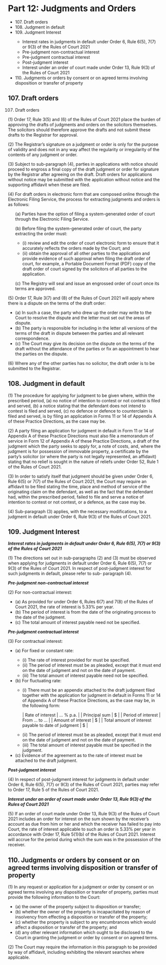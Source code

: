 # Part 12: Judgments and Orders

<ul type="*">
	<li>107. Draft orders</li>
	<li>108. Judgment in default</li>
	<li>109. Judgment Interest</li>
		<ul>
			<li>Interest rates in judgments in default under Order 6, Rule 6(5), 7(7) or 9(3) of the Rules of Court 2021</li>
			<li>Pre-judgment non-contractual interest</li>
			<li>Pre-judgment contractual interest</li>
			<li>Post-judgment interest</li>
			<li>Interest under an order of court made under Order 13, Rule 9(3) of the Rules of Court 2021</li>
		</ul>
	<li>110. Judgments or orders by consent or on agreed terms involving disposition or transfer of property</li>
</ul>

## 107. Draft orders 

107.	Draft orders

(1)	Order 17, Rule 3(5) and (6) of the Rules of Court 2021 place the burden of approving the drafts of judgments and orders on the solicitors themselves. The solicitors should therefore approve the drafts and not submit these drafts to the Registrar for approval.

(2)	The Registrar’s signature on a judgment or order is only for the purpose of validity and does not in any way affect the regularity or irregularity of the contents of any judgment or order.

(3)	Subject to sub-paragraph (4), parties in applications with notice should proceed to engross a final copy of the draft judgment or order for signature by the Registrar after agreeing on the draft. Draft orders for applications without notice may be submitted with the application without notice and the supporting affidavit when these are filed.

(4)	For draft orders in electronic form that are composed online through the Electronic Filing Service, the process for extracting judgments and orders is as follows:

<ul type="*">
(a)	Parties have the option of filing a system-generated order of court through the Electronic Filing Service.

(b)	Before filing the system-generated order of court, the party extracting the order must:

<ul type="*">
<li>(i)	review and edit the order of court electronic form to ensure that it accurately reflects the orders made by the Court; and</li>

<li>(ii)	obtain the approval of all other parties to the application and provide evidence of such approval when filing the draft order of court, for example, a Portable Document Format (PDF) copy of the draft order of court signed by the solicitors of all parties to the application.</li>
</ul>

(c)	The Registry will seal and issue an engrossed order of court once its terms are approved.
</ul>

(5)	Order 17, Rule 3(7) and (8) of the Rules of Court 2021 will apply where there is a dispute on the terms of the draft order:

<ul type="*">
<li>(a)	In such a case, the party who drew up the order may write to the Court to resolve the dispute and the letter must set out the areas of dispute.</li>

<li>(b)	The party is responsible for including in the letter all versions of the terms of the draft in dispute between the parties and all relevant correspondence.</li>

<li>(c)	The Court may give its decision on the dispute on the terms of the draft without the attendance of the parties or fix an appointment to hear the parties on the dispute.</li>
</ul>

(6)	Where any of the other parties has no solicitor, the draft order is to be submitted to the Registrar.

## 108. Judgment in default 

(1)	The procedure for applying for judgment to be given where, within the prescribed period, (a) no notice of intention to contest or not contest is filed and served, (b) a notice stating that the defendant does not intend to contest is filed and served, (c) no defence or defence to counterclaim is filed and served, is by filing an application in Forms 11 or 14 of Appendix A of these Practice Directions, as the case may be.

(2)	A party filing an application for judgment in default in Form 11 or 14 of Appendix A of these Practice Directions must also file a memorandum of service in Form 12 of Appendix A of these Practice Directions, a draft of the judgment which the party seeks to apply for, a note of costs, and, where the judgment is for possession of immovable property, a certificate by the party’s solicitor (or where the party is not legally represented, an affidavit) stating that no relief is sought in the nature of reliefs under Order 52, Rule 1 of the Rules of Court 2021.

(3)	In order to satisfy itself that judgment should be given under Order 6, Rule 6(5) or 7(7) of the Rules of Court 2021, the Court may require an affidavit to be filed stating the time, place and method of service of the originating claim on the defendant, as well as the fact that the defendant had, within the prescribed period, failed to file and serve a notice of intention to contest or not contest, or a defence, as the case may be.
 
(4)	Sub-paragraph (3) applies, with the necessary modifications, to a judgment in default under Order 6, Rule 9(3) of the Rules of Court 2021.

## 109. Judgment Interest 

***Interest rates in judgments in default under Order 6, Rule 6(5), 7(7) or 9(3) of the Rules of Court 2021***

(1)	The directions set out in sub-paragraphs (2) and (3) must be observed when applying for judgments in default under Order 6, Rule 6(5), 7(7) or 9(3) of the Rules of Court 2021. In respect of post-judgment interest for such judgments in default, please refer to sub- paragraph (4).

***Pre-judgment non-contractual interest***

(2)	For non-contractual interest:

<ul type="*">
<li>(a)	As provided for under Order 6, Rules 6(7) and 7(8) of the Rules of Court 2021, the rate of interest is 5.33% per year.</li>

<li>(b)	The period of interest is from the date of the originating process to the date of the judgment.</li>

<li>(c)	The total amount of interest payable need not be specified.</li>
</ul>

***Pre-judgment contractual interest***

(3)	For contractual interest:

<ul type="*">
<li>(a)	For fixed or constant rate:</li>

<ul type="*">
<li>(i)	The rate of interest provided for must be specified.</li>

<li>(ii)	The period of interest must be as pleaded, except that it must end on the date of judgment and not on the date of payment.</li>

<li>(iii)	The total amount of interest payable need not be specified.</li>
</ul>

<li>(b)	For fluctuating rate:</li>

<ul type="*"> 
<li>(i)	There must be an appendix attached to the draft judgment filed together with the application for judgment in default in Forms 11 or 14 of Appendix A of these Practice Directions, as the case may be, in the following form:</li>

| Rate of interest | … % p.a. |
| Principal sum	| $ |
| Period of interest | From … to … |
| Amount of interest | $ |
| Total amount of interest payable to date of judgment | $ |

<li>(ii)	The period of interest must be as pleaded, except that it must end on the date of judgment and not on the date of payment.</li>

<li>(iii)	The total amount of interest payable must be specified in the judgment.</li>

</ul>

<li>(c)	Evidence of the agreement as to the rate of interest must be attached to the draft judgment.</li>

</ul>

***Post-judgment interest***

(4)	In respect of post-judgment interest for judgments in default under Order 6, Rule 6(5), 7(7) or 9(3) of the Rules of Court 2021, parties may refer to Order 17, Rule 5 of the Rules of Court 2021.

***Interest under an order of court made under Order 13, Rule 9(3) of the Rules of Court 2021***

(5)	If an order of court made under Order 13, Rule 9(3) of the Rules of Court 2021 includes an order for interest on the sum shown by the receiver’s account as due from him or her and which the receiver has failed to pay into Court, the rate of interest applicable to such an order is 5.33% per year in accordance with Order 17, Rule 5(1)(b) of the Rules of Court 2021. Interest will accrue for the period during which the sum was in the possession of the receiver.

## 110. Judgments or orders by consent or on agreed terms involving disposition or transfer of property 

(1)	In any request or application for a judgment or order by consent or on agreed terms involving any disposition or transfer of property, parties must provide the following information to the Court:

<ul type="*"> 
<li>(a)	the owner of the property subject to disposition or transfer;</li>

<li>(b)	whether the owner of the property is incapacitated by reason of insolvency from effecting a disposition or transfer of the property;</li>

<li>(c)	whether the property is subject to any encumbrances which would affect a disposition or transfer of the property; and</li>

<li>(d)	any other relevant information which ought to be disclosed to the Court in granting the judgment or order by consent or on agreed terms.</li>
</ul>

(2)	The Court may require the information in this paragraph to be provided by way of affidavit, including exhibiting the relevant searches where applicable.
